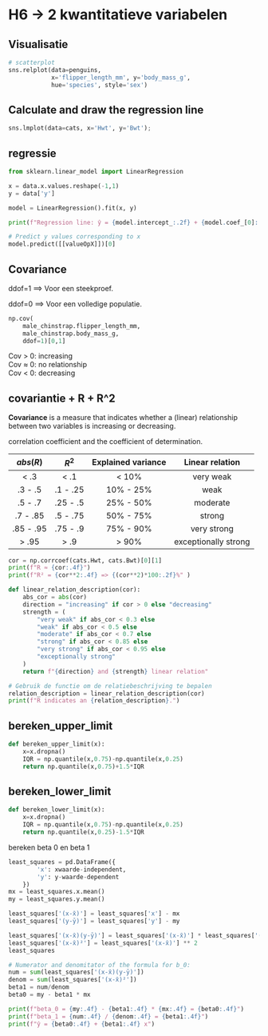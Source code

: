 # H6 -> 2 kwantitatieve variabelen

## Visualisatie

```py
# scatterplot
sns.relplot(data=penguins,
            x='flipper_length_mm', y='body_mass_g',
            hue='species', style='sex')
```
## Calculate and draw the regression line
```py
sns.lmplot(data=cats, x='Hwt', y='Bwt');
```
## regressie

```py
from sklearn.linear_model import LinearRegression

x = data.x.values.reshape(-1,1)
y = data['y']

model = LinearRegression().fit(x, y)

print(f"Regression line: ŷ = {model.intercept_:.2f} + {model.coef_[0]:.2f} x")

# Predict y values corresponding to x
model.predict([[valueOpX]])[0]
```
## Covariance
 ddof=1 ==> Voor een steekproef.
 
 ddof=0 ==> Voor een volledige populatie.
```py
np.cov(
    male_chinstrap.flipper_length_mm,
    male_chinstrap.body_mass_g,
    ddof=1)[0,1]
```
Cov > 0: increasing  
Cov ≈ 0: no relationship  
Cov < 0: decreasing 

## covariantie + R + R^2
**Covariance** is a measure that indicates whether a (linear) relationship
between two variables is increasing or decreasing.

correlation coefficient and the coefficient of determination.

| $abs(R)$  |  $R^2$   | Explained variance |   Linear relation    |
| :-------: | :------: | :----------------: | :------------------: |
|   < .3    |   < .1   |       < 10%        |      very weak       |
|  .3 - .5  | .1 - .25 |     10% - 25%      |         weak         |
|  .5 - .7  | .25 - .5 |     25% - 50%      |       moderate       |
| .7 - .85  | .5 - .75 |     50% - 75%      |        strong        |
| .85 - .95 | .75 - .9 |     75% - 90%      |     very strong      |
|   > .95   |   > .9   |       > 90%        | exceptionally strong |


```py
cor = np.corrcoef(cats.Hwt, cats.Bwt)[0][1]
print(f"R ≈ {cor:.4f}")
print(f"R² = {cor**2:.4f} => {(cor**2)*100:.2f}%" )

def linear_relation_description(cor):
    abs_cor = abs(cor)
    direction = "increasing" if cor > 0 else "decreasing"
    strength = (
        "very weak" if abs_cor < 0.3 else
        "weak" if abs_cor < 0.5 else
        "moderate" if abs_cor < 0.7 else
        "strong" if abs_cor < 0.85 else
        "very strong" if abs_cor < 0.95 else
        "exceptionally strong"
    )
    return f"{direction} and {strength} linear relation"

# Gebruik de functie om de relatiebeschrijving te bepalen
relation_description = linear_relation_description(cor)
print(f"R indicates an {relation_description}.")


```

## bereken_upper_limit

```py
def bereken_upper_limit(x):
    x=x.dropna()
    IQR = np.quantile(x,0.75)-np.quantile(x,0.25)
    return np.quantile(x,0.75)+1.5*IQR
```
## bereken_lower_limit
```py
def bereken_lower_limit(x):
    x=x.dropna()
    IQR = np.quantile(x,0.75)-np.quantile(x,0.25)
    return np.quantile(x,0.25)-1.5*IQR
```
bereken beta 0 en beta 1 
```py
least_squares = pd.DataFrame({
        'x': xwaarde-independent,
        'y': y-waarde-dependent
    })
mx = least_squares.x.mean()
my = least_squares.y.mean()

least_squares['(x-x̄)'] = least_squares['x'] - mx
least_squares['(y-ȳ)'] = least_squares['y'] - my

least_squares['(x-x̄)(y-ȳ)'] = least_squares['(x-x̄)'] * least_squares['(y-ȳ)']
least_squares['(x-x̄)²'] = least_squares['(x-x̄)'] ** 2
least_squares

# Numerator and denomitator of the formula for b_0:
num = sum(least_squares['(x-x̄)(y-ȳ)'])
denom = sum(least_squares['(x-x̄)²'])
beta1 = num/denom
beta0 = my - beta1 * mx

print(f"beta_0 = {my:.4f} - {beta1:.4f} * {mx:.4f} = {beta0:.4f}")
print(f"beta_1 = {num:.4f} / {denom:.4f} = {beta1:.4f}")
print(f"ŷ = {beta0:.4f} + {beta1:.4f} x")
```
